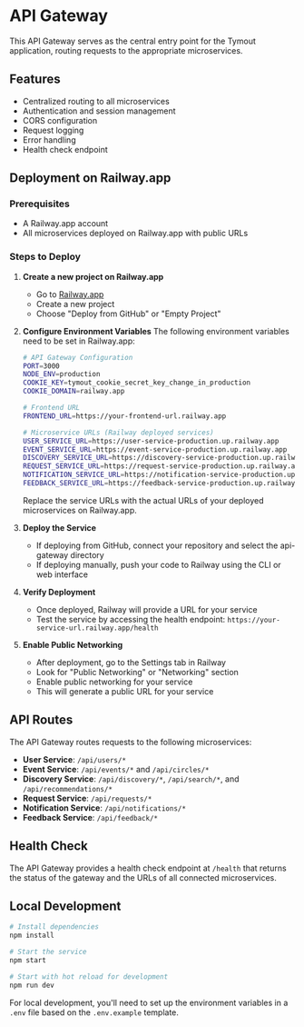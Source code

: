 # API Gateway

This API Gateway serves as the central entry point for the Tymout application, routing requests to the appropriate microservices.

## Features

- Centralized routing to all microservices
- Authentication and session management
- CORS configuration
- Request logging
- Error handling
- Health check endpoint

## Deployment on Railway.app

### Prerequisites

- A Railway.app account
- All microservices deployed on Railway.app with public URLs

### Steps to Deploy

1. **Create a new project on Railway.app**
   - Go to [Railway.app](https://railway.app/)
   - Create a new project
   - Choose "Deploy from GitHub" or "Empty Project"

2. **Configure Environment Variables**
   The following environment variables need to be set in Railway.app:
   
   ```bash
   # API Gateway Configuration
   PORT=3000
   NODE_ENV=production
   COOKIE_KEY=tymout_cookie_secret_key_change_in_production
   COOKIE_DOMAIN=railway.app
   
   # Frontend URL
   FRONTEND_URL=https://your-frontend-url.railway.app
   
   # Microservice URLs (Railway deployed services)
   USER_SERVICE_URL=https://user-service-production.up.railway.app
   EVENT_SERVICE_URL=https://event-service-production.up.railway.app
   DISCOVERY_SERVICE_URL=https://discovery-service-production.up.railway.app
   REQUEST_SERVICE_URL=https://request-service-production.up.railway.app
   NOTIFICATION_SERVICE_URL=https://notification-service-production.up.railway.app
   FEEDBACK_SERVICE_URL=https://feedback-service-production.up.railway.app
   ```

   Replace the service URLs with the actual URLs of your deployed microservices on Railway.app.

3. **Deploy the Service**
   - If deploying from GitHub, connect your repository and select the api-gateway directory
   - If deploying manually, push your code to Railway using the CLI or web interface

4. **Verify Deployment**
   - Once deployed, Railway will provide a URL for your service
   - Test the service by accessing the health endpoint: `https://your-service-url.railway.app/health`

5. **Enable Public Networking**
   - After deployment, go to the Settings tab in Railway
   - Look for "Public Networking" or "Networking" section
   - Enable public networking for your service
   - This will generate a public URL for your service

## API Routes

The API Gateway routes requests to the following microservices:

- **User Service**: `/api/users/*`
- **Event Service**: `/api/events/*` and `/api/circles/*`
- **Discovery Service**: `/api/discovery/*`, `/api/search/*`, and `/api/recommendations/*`
- **Request Service**: `/api/requests/*`
- **Notification Service**: `/api/notifications/*`
- **Feedback Service**: `/api/feedback/*`

## Health Check

The API Gateway provides a health check endpoint at `/health` that returns the status of the gateway and the URLs of all connected microservices.

## Local Development

```bash
# Install dependencies
npm install

# Start the service
npm start

# Start with hot reload for development
npm run dev
```

For local development, you'll need to set up the environment variables in a `.env` file based on the `.env.example` template.
